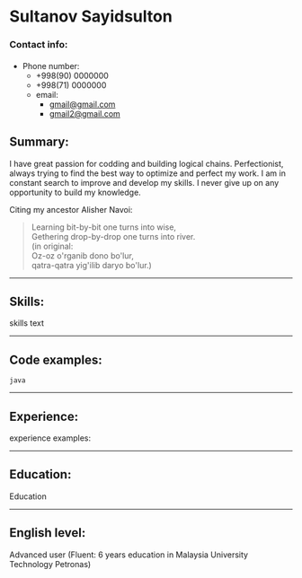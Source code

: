# Sultanov Sayidsulton

### Contact info:

#### 

*   Phone number:
    *   +998(90) 0000000
    *   +998(71) 0000000
    *   email:
        *   [gmail@gmail.com](mailto:gmail@gmail.com)
        *   [gmail2@gmail.com](mailto:gmail2@gmail.com)

## Summary:

I have great passion for codding and building logical chains. Perfectionist, always trying to find the best way to optimize and perfect my work. I am in constant search to improve and develop my skills. I never give up on any opportunity to build my knowledge.

Citing my ancestor Alisher Navoi:
>Learning bit-by-bit one turns into wise,<br>
>Gethering drop-by-drop one turns into river.<br>
>(in original:<br>
>Oz-oz o'rganib dono bo'lur, <br>
>qatra-qatra yig'ilib daryo bo'lur.)<br>

* * *

## Skills:

skills text

* * *

## Code examples:

`java`

* * *

## Experience:

experience examples:

* * *

## Education:

Education

* * *

## English level:

Advanced user (Fluent: 6 years education in Malaysia University Technology Petronas)